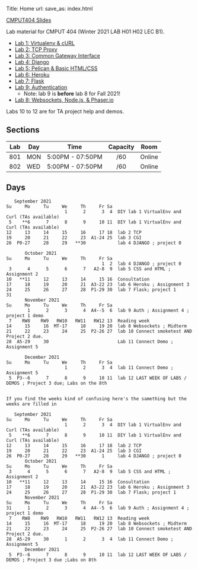 Title: Home
url:
save_as: index.html

[CMPUT404 Slides](https://uofa-cmput404.github.io/cmput404-slides/)

Lab material for CMPUT 404 (Winter 2021 LAB H01 H02 LEC B1).

* [Lab 1: Virtualenv & cURL]({filename}../labs/lab-1.md)
* [Lab 2: TCP Proxy]({filename}../labs/lab-2.md)
* [Lab 3: Common Gateway Interface]({filename}../labs/lab-3.md)
* [Lab 4: Django]({filename}../labs/lab-4.md)
* [Lab 5: Pelican & Basic HTML/CSS]({filename}../labs/lab-5.md)
* [Lab 6: Heroku]({filename}../labs/lab-6.md)
* [Lab 7: Flask]({filename}../labs/lab-7.md)
* [Lab 9: Authentication]({filename}../labs/lab-9.md)
    * Note: lab 9 is **before** lab 8 for Fall 2021!
* [Lab 8: Websockets, Node.js, & Phaser.io]({filename}../labs/lab-8.md)

Labs 10 to 12 are for TA project help and demos.

## Sections

| Lab | Day | Time             | Capacity | Room    |
|-----|-----|------------------|:--------:|---------|
| 801 | MON | 5:00PM - 07:50PM | /60      | Online  |
| 802 | WED | 5:00PM - 07:50PM | /60      | Online  |

## Days

```text
   September 2021     
Su     Mo     Tu     We     Th     Fr Sa  
                      1      2      3  4  DIY lab 1 VirtualEnv and Curl (TAs available)
 5    **6      7      8      9     10 11  DIY lab 1 VirtualEnv and Curl (TAs available)
12     13     14     15     16     17 18  lab 2 TCP
19     20     21     22     23  A1-24 25  lab 3 CGI
26  P0-27     28     29   **30            lab 4 DJANGO ; project 0
                                     
       October 2021            
Su     Mo     Tu     We     Th     Fr Sa  
                                    1  2  lab 4 DJANGO ; project 0
 3      4      5      6      7   A2-8  9  lab 5 CSS and HTML ; Assignment 2
10   **11     12     13     14     15 16  Consultation
17     18     19     20     21  A3-22 23  lab 6 Heroku ; Assignment 3
24     25     26     27     28  P1-29 30  lab 7 Flask; project 1
31                                        
       November 2021      
Su     Mo     Tu     We     Th     Fr Sa  
        1      2      3      4  A4--5  6  lab 9 Auth ; Assignment 4 ; project 1 demo
 7    RW8    RW9   RW10   RW11   RW12 13  Reading week
14     15     16  MT-17     18     19 20  lab 8 Websockets ; Midterm
21     22     23     24     25  P2-26 27  lab 10 Connect smoketest AND Project 2 due.
28  A5-29     30                          Lab 11 Connect Demo ; Assignment 5
                                          
       December 2021      
Su     Mo     Tu     We     Th     Fr Sa  
                      1      2      3  4  lab 11 Connect Demo ; Assignment 5
 5  P3--6      7      8      9     10 11  lab 12 LAST WEEK OF LABS / DEMOS ; Project 3 due; Labs on the 8th


If you find the weeks kind of confusing here's the samething but the
weeks are filled in

   September 2021     
Su     Mo     Tu     We     Th     Fr Sa  
                      1      2      3  4  DIY lab 1 VirtualEnv and Curl (TAs available)
 5    **6      7      8      9     10 11  DIY lab 1 VirtualEnv and Curl (TAs available)
12     13     14     15     16     17 18  lab 2 TCP
19     20     21     22     23  A1-24 25  lab 3 CGI
26  P0-27     28     29   **30      1     lab 4 DJANGO ; project 0
       October 2021            
Su     Mo     Tu     We     Th     Fr Sa  
 3      4      5      6      7   A2-8  9  lab 5 CSS and HTML ; Assignment 2
10   **11     12     13     14     15 16  Consultation
17     18     19     20     21  A3-22 23  lab 6 Heroku ; Assignment 3
24     25     26     27     28  P1-29 30  lab 7 Flask; project 1
       November 2021      
Su     Mo     Tu     We     Th     Fr Sa  
31      1      2      3      4  A4--5  6  lab 9 Auth ; Assignment 4 ; project 1 demo
 7    RW8    RW9   RW10   RW11   RW12 13  Reading week
14     15     16  MT-17     18     19 20  lab 8 Websockets ; Midterm
21     22     23     24     25  P2-26 27  lab 10 Connect smoketest AND Project 2 due.
28  A5-29     30      1      2      3  4  lab 11 Connect Demo ; Assignment 5
       December 2021      
 5  P3--6      7      8      9     10 11  lab 12 LAST WEEK OF LABS / DEMOS ; Project 3 due ;Labs on 8th
                    

```
